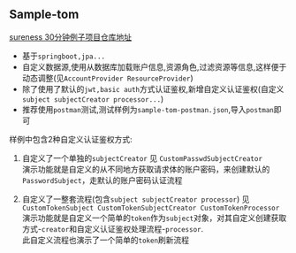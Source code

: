 ## Sample-tom  

[sureness 30分钟例子项目仓库地址](https://github.com/tomsun28/sureness/tree/master/sample-tom)  

- 基于`springboot,jpa...`  
- 自定义数据源,使用从数据库加载账户信息,资源角色,过滤资源等信息,这样便于动态调整(见`AccountProvider ResourceProvider`)        
- 除了使用了默认的`jwt,basic auth`方式认证鉴权,新增自定义认证鉴权(自定义`subject subjectCreator processor...`)
- 推荐使用`postman`测试,测试样例为`sample-tom-postman.json`,导入`postman`即可  

样例中包含2种自定义认证鉴权方式:  

1. 自定义了一个单独的`subjectCreator` 见 `CustomPasswdSubjectCreator`     
演示功能就是自定义的从不同地方获取请求体的账户密码，来创建默认的`PasswordSubject`，走默认的账户密码认证流程  

2. 自定义了一整套流程(包含`subject subjectCreator processor`) 见 `CustomTokenSubject CustomTokenSubjectCreator CustomTokenProcessor`  
演示功能就是自定义一个简单的`token`作为`subject`对象，对其自定义创建获取方式-`creator`和自定义认证鉴权处理流程-`processor`.  
此自定义流程也演示了一个简单的`token`刷新流程  